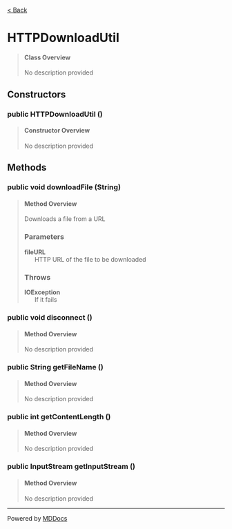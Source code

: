 [< Back](../README.md)
# HTTPDownloadUtil #
>#### Class Overview ####
>No description provided
## Constructors ##
### public HTTPDownloadUtil () ###
>#### Constructor Overview ####
>No description provided
>
## Methods ##
### public void downloadFile (String) ###
>#### Method Overview ####
>Downloads a file from a URL
>
>### Parameters ###
>**fileURL**<br />
>&nbsp;&nbsp;&nbsp;&nbsp;&nbsp;&nbsp;HTTP URL of the file to be downloaded
>
>### Throws ###
>**IOException**<br />
>&nbsp;&nbsp;&nbsp;&nbsp;&nbsp;&nbsp;If it fails
>
### public void disconnect () ###
>#### Method Overview ####
>No description provided
>
### public String getFileName () ###
>#### Method Overview ####
>No description provided
>
### public int getContentLength () ###
>#### Method Overview ####
>No description provided
>
### public InputStream getInputStream () ###
>#### Method Overview ####
>No description provided
>

---
Powered by [MDDocs](https://github.com/VRCube/MDDocs)